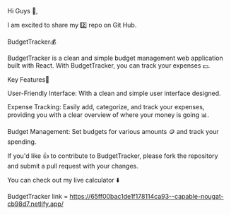 Hi Guys 👋,

I am excited to share my 2️⃣ repo on Git Hub.

BudgetTracker💰

BudgetTracker is a clean and simple budget management web application built with React. With BudgetTracker, you can track your expenses 💵.

Key Features🌟

User-Friendly Interface: With a clean and simple user interface designed.

Expense Tracking: Easily add, categorize, and track your expenses, providing you with a clear overview of where your money is going 📊.

Budget Management: Set budgets for various amounts 🪙 and track your spending.

If you'd like 👍 to contribute to BudgetTracker, please fork the repository and submit a pull request with your changes.

You can check out my live calculator ⬇️

BudgetTracker link = https://65ff00bac1de1f178114ca93--capable-nougat-cb98d7.netlify.app/

